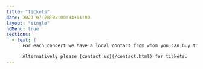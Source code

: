 ```yaml
---
title: "Tickets"
date: 2021-07-28T03:00:34+01:00
layout: "single"
noMenu: true
sections:
  - text: |
      For each concert we have a local contact from whom you can buy tickets; this information can be found on the posters and handbills.

      Alternatively please [contact us](/contact.html) for tickets.
---
```


